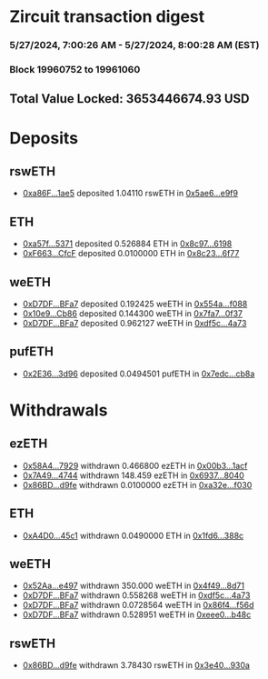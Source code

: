 # Zircuit transaction digest
### 5/27/2024, 7:00:26 AM - 5/27/2024, 8:00:28 AM (EST)
### Block 19960752 to 19961060

## Total Value Locked: 3653446674.93 USD

# Deposits
## rswETH
- [0xa86F...1ae5](https://etherscan.io/address/0xa86FDA9e43372BBF5dC5054A307901048B6D1ae5) deposited 1.04110 rswETH in [0x5ae6...e9f9](https://etherscan.io/tx/0xa86FDA9e43372BBF5dC5054A307901048B6D1ae5)
## ETH
- [0xa57f...5371](https://etherscan.io/address/0xa57f991a8373d87f9FaeF4d7b5a8Cc5D210B5371) deposited 0.526884 ETH in [0x8c97...6198](https://etherscan.io/tx/0xa57f991a8373d87f9FaeF4d7b5a8Cc5D210B5371)
- [0xF663...CfcF](https://etherscan.io/address/0xF663532633d1aB40999A7AB9Ac4BE4a93b88CfcF) deposited 0.0100000 ETH in [0x8c23...6f77](https://etherscan.io/tx/0xF663532633d1aB40999A7AB9Ac4BE4a93b88CfcF)
## weETH
- [0xD7DF...BFa7](https://etherscan.io/address/0xD7DF7E085214743530afF339aFC420c7c720BFa7) deposited 0.192425 weETH in [0x554a...f088](https://etherscan.io/tx/0xD7DF7E085214743530afF339aFC420c7c720BFa7)
- [0x10e9...Cb86](https://etherscan.io/address/0x10e9815AC7fD98C724797af9E80966F26177Cb86) deposited 0.144300 weETH in [0x7fa7...0f37](https://etherscan.io/tx/0x10e9815AC7fD98C724797af9E80966F26177Cb86)
- [0xD7DF...BFa7](https://etherscan.io/address/0xD7DF7E085214743530afF339aFC420c7c720BFa7) deposited 0.962127 weETH in [0xdf5c...4a73](https://etherscan.io/tx/0xD7DF7E085214743530afF339aFC420c7c720BFa7)
## pufETH
- [0x2E36...3d96](https://etherscan.io/address/0x2E36cdDCC56d95FB8561Db492B923d5f69633d96) deposited 0.0494501 pufETH in [0x7edc...cb8a](https://etherscan.io/tx/0x2E36cdDCC56d95FB8561Db492B923d5f69633d96)
# Withdrawals
## ezETH
- [0x58A4...7929](https://etherscan.io/address/0x58A4a1658f0EB3774ea787A8c31619Ce20437929) withdrawn 0.466800 ezETH in [0x00b3...1acf](https://etherscan.io/tx/0x58A4a1658f0EB3774ea787A8c31619Ce20437929)
- [0x7A49...4744](https://etherscan.io/address/0x7A493Be5c2ce014cD049Bf178a1ac0Db1B434744) withdrawn 148.459 ezETH in [0x6937...8040](https://etherscan.io/tx/0x7A493Be5c2ce014cD049Bf178a1ac0Db1B434744)
- [0x86BD...d9fe](https://etherscan.io/address/0x86BD3BE916b79b81Ab73DD65CA32423090e2d9fe) withdrawn 0.0100000 ezETH in [0xa32e...f030](https://etherscan.io/tx/0x86BD3BE916b79b81Ab73DD65CA32423090e2d9fe)
## ETH
- [0xA4D0...45c1](https://etherscan.io/address/0xA4D04f8B1816F5458d21F463CbfD03666c1d45c1) withdrawn 0.0490000 ETH in [0x1fd6...388c](https://etherscan.io/tx/0xA4D04f8B1816F5458d21F463CbfD03666c1d45c1)
## weETH
- [0x52Aa...e497](https://etherscan.io/address/0x52Aa899454998Be5b000Ad077a46Bbe360F4e497) withdrawn 350.000 weETH in [0x4f49...8d71](https://etherscan.io/tx/0x52Aa899454998Be5b000Ad077a46Bbe360F4e497)
- [0xD7DF...BFa7](https://etherscan.io/address/0xD7DF7E085214743530afF339aFC420c7c720BFa7) withdrawn 0.558268 weETH in [0xdf5c...4a73](https://etherscan.io/tx/0xD7DF7E085214743530afF339aFC420c7c720BFa7)
- [0xD7DF...BFa7](https://etherscan.io/address/0xD7DF7E085214743530afF339aFC420c7c720BFa7) withdrawn 0.0728564 weETH in [0x86f4...f56d](https://etherscan.io/tx/0xD7DF7E085214743530afF339aFC420c7c720BFa7)
- [0xD7DF...BFa7](https://etherscan.io/address/0xD7DF7E085214743530afF339aFC420c7c720BFa7) withdrawn 0.528951 weETH in [0xeee0...b48c](https://etherscan.io/tx/0xD7DF7E085214743530afF339aFC420c7c720BFa7)
## rswETH
- [0x86BD...d9fe](https://etherscan.io/address/0x86BD3BE916b79b81Ab73DD65CA32423090e2d9fe) withdrawn 3.78430 rswETH in [0x3e40...930a](https://etherscan.io/tx/0x86BD3BE916b79b81Ab73DD65CA32423090e2d9fe)
